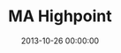 ---
layout: post
date:   2013-10-26 00:00:00
title: MA Highpoint
categories: fun
picture: /assets/fun/MAhighpoint.jpg
summary: October 26, 2013</br>Massachusetts State Highpoint</br>3,491 feet
---